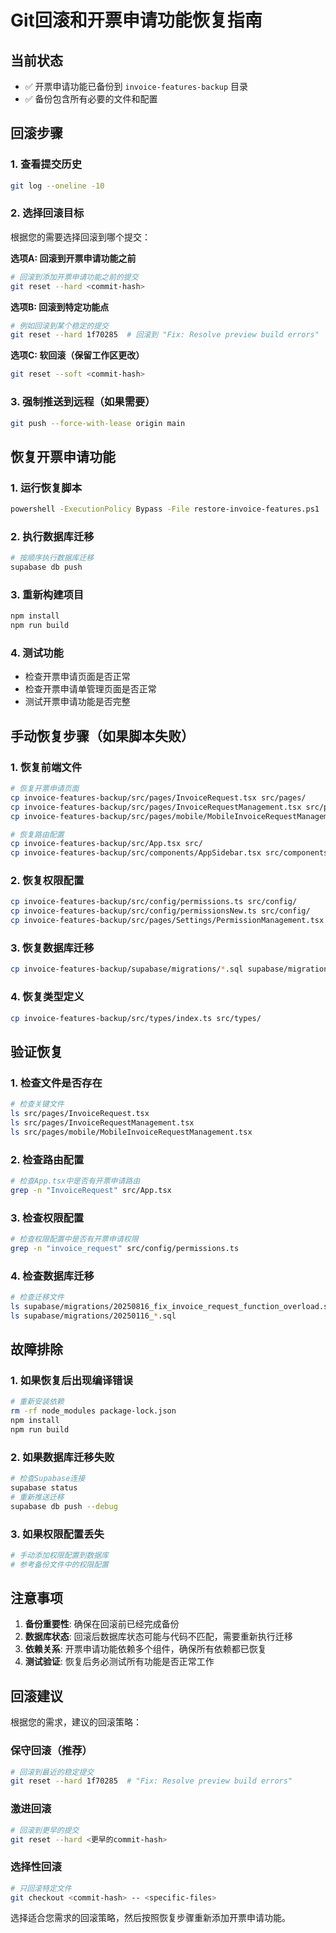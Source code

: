 # Git回滚和开票申请功能恢复指南

## 当前状态
- ✅ 开票申请功能已备份到 `invoice-features-backup` 目录
- ✅ 备份包含所有必要的文件和配置

## 回滚步骤

### 1. 查看提交历史
```bash
git log --oneline -10
```

### 2. 选择回滚目标
根据您的需要选择回滚到哪个提交：

**选项A: 回滚到开票申请功能之前**
```bash
# 回滚到添加开票申请功能之前的提交
git reset --hard <commit-hash>
```

**选项B: 回滚到特定功能点**
```bash
# 例如回滚到某个稳定的提交
git reset --hard 1f70285  # 回滚到 "Fix: Resolve preview build errors"
```

**选项C: 软回滚（保留工作区更改）**
```bash
git reset --soft <commit-hash>
```

### 3. 强制推送到远程（如果需要）
```bash
git push --force-with-lease origin main
```

## 恢复开票申请功能

### 1. 运行恢复脚本
```bash
powershell -ExecutionPolicy Bypass -File restore-invoice-features.ps1
```

### 2. 执行数据库迁移
```bash
# 按顺序执行数据库迁移
supabase db push
```

### 3. 重新构建项目
```bash
npm install
npm run build
```

### 4. 测试功能
- 检查开票申请页面是否正常
- 检查开票申请单管理页面是否正常
- 测试开票申请功能是否完整

## 手动恢复步骤（如果脚本失败）

### 1. 恢复前端文件
```bash
# 恢复开票申请页面
cp invoice-features-backup/src/pages/InvoiceRequest.tsx src/pages/
cp invoice-features-backup/src/pages/InvoiceRequestManagement.tsx src/pages/
cp invoice-features-backup/src/pages/mobile/MobileInvoiceRequestManagement.tsx src/pages/mobile/

# 恢复路由配置
cp invoice-features-backup/src/App.tsx src/
cp invoice-features-backup/src/components/AppSidebar.tsx src/components/
```

### 2. 恢复权限配置
```bash
cp invoice-features-backup/src/config/permissions.ts src/config/
cp invoice-features-backup/src/config/permissionsNew.ts src/config/
cp invoice-features-backup/src/pages/Settings/PermissionManagement.tsx src/pages/Settings/
```

### 3. 恢复数据库迁移
```bash
cp invoice-features-backup/supabase/migrations/*.sql supabase/migrations/
```

### 4. 恢复类型定义
```bash
cp invoice-features-backup/src/types/index.ts src/types/
```

## 验证恢复

### 1. 检查文件是否存在
```bash
# 检查关键文件
ls src/pages/InvoiceRequest.tsx
ls src/pages/InvoiceRequestManagement.tsx
ls src/pages/mobile/MobileInvoiceRequestManagement.tsx
```

### 2. 检查路由配置
```bash
# 检查App.tsx中是否有开票申请路由
grep -n "InvoiceRequest" src/App.tsx
```

### 3. 检查权限配置
```bash
# 检查权限配置中是否有开票申请权限
grep -n "invoice_request" src/config/permissions.ts
```

### 4. 检查数据库迁移
```bash
# 检查迁移文件
ls supabase/migrations/20250816_fix_invoice_request_function_overload.sql
ls supabase/migrations/20250116_*.sql
```

## 故障排除

### 1. 如果恢复后出现编译错误
```bash
# 重新安装依赖
rm -rf node_modules package-lock.json
npm install
npm run build
```

### 2. 如果数据库迁移失败
```bash
# 检查Supabase连接
supabase status
# 重新推送迁移
supabase db push --debug
```

### 3. 如果权限配置丢失
```bash
# 手动添加权限配置到数据库
# 参考备份文件中的权限配置
```

## 注意事项

1. **备份重要性**: 确保在回滚前已经完成备份
2. **数据库状态**: 回滚后数据库状态可能与代码不匹配，需要重新执行迁移
3. **依赖关系**: 开票申请功能依赖多个组件，确保所有依赖都已恢复
4. **测试验证**: 恢复后务必测试所有功能是否正常工作

## 回滚建议

根据您的需求，建议的回滚策略：

### 保守回滚（推荐）
```bash
# 回滚到最近的稳定提交
git reset --hard 1f70285  # "Fix: Resolve preview build errors"
```

### 激进回滚
```bash
# 回滚到更早的提交
git reset --hard <更早的commit-hash>
```

### 选择性回滚
```bash
# 只回滚特定文件
git checkout <commit-hash> -- <specific-files>
```

选择适合您需求的回滚策略，然后按照恢复步骤重新添加开票申请功能。
